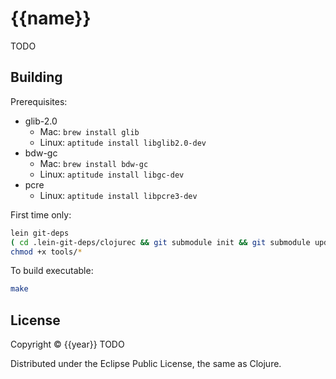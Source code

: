 # {{name}}

TODO

## Building

Prerequisites:

* glib-2.0
  - Mac: `brew install glib`
  - Linux: `aptitude install libglib2.0-dev`
* bdw-gc
  - Mac: `brew install bdw-gc`
  - Linux: `aptitude install libgc-dev`
* pcre
  - Linux: `aptitude install libpcre3-dev`

First time only:

```sh
lein git-deps
( cd .lein-git-deps/clojurec && git submodule init && git submodule update )
chmod +x tools/*
```

To build executable:

```sh
make
```

## License

Copyright © {{year}} TODO

Distributed under the Eclipse Public License, the same as Clojure.
